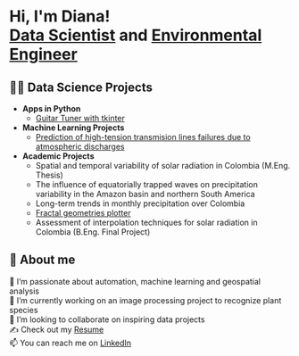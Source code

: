 <h1>Hi, I'm Diana! <br/><a href="https://github.com/dizuluaga">Data Scientist</a> and <a href="https://www.linkedin.com/in/diana-zuluaga-pulgarin/">Environmental Engineer</a>

<h2>👩‍💻 Data Science Projects</h2>

- <b>Apps in Python</b>
  - [Guitar Tuner with tkinter](https://github.com/dizuluaga/Guitar-Tuner)
- <b>Machine Learning Projects</b>
  - [Prediction of high-tension transmision lines failures due to atmospheric discharges](https://github.com/dizuluagap/EquipoRayo)
- <b>Academic Projects</b>
  - Spatial and temporal variability of solar radiation in Colombia (M.Eng. Thesis)
  - The influence of equatorially trapped waves on precipitation variability in the Amazon basin and northern South America
  - Long-term trends in monthly precipitation over Colombia
  - [Fractal geometries plotter](https://github.com/dizuluaga/Fractals)
  - Assessment of interpolation techniques for solar radiation in Colombia (B.Eng. Final Project)

<h2>👩 About me</h2>

🌱 I’m passionate about automation, machine learning and geospatial analysis<br>
🔭 I’m currently working on an image processing project to recognize plant species<br> 
👯 I’m looking to collaborate on inspiring data projects<br>
✍️ Check out my [Resume](https://github.com/dizuluaga/resume/blob/main/CV.pdf)<br> 
📫 You can reach me on [LinkedIn](https://linkedin.com/in/diana-zuluaga-pulgarin)
